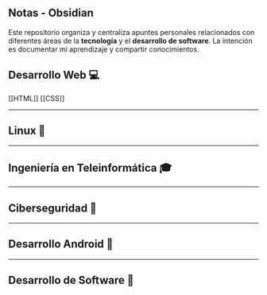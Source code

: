 ## Notas - Obsidian

Este repositorio organiza y centraliza apuntes personales relacionados con diferentes áreas de la **tecnología** y el **desarrollo de software**. La intención es documentar mi aprendizaje y compartir conocimientos.
## Desarrollo Web 💻

[[HTML]]
[[CSS]]

---
## Linux 🐧

---
## Ingeniería en Teleinformática 🎓

---
## Ciberseguridad 🔐

---
## Desarrollo Android 🤖

---
## Desarrollo de Software 🧠